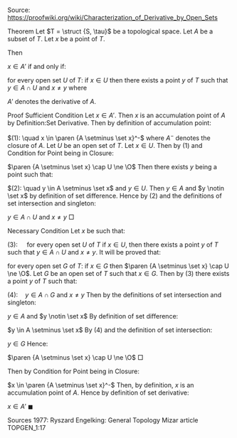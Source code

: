 # 

Source: https://proofwiki.org/wiki/Characterization_of_Derivative_by_Open_Sets



Theorem
Let $T = \struct {S, \tau}$ be a topological space.
Let $A$ be a subset of $T$.
Let $x$ be a point of $T$.

Then

$x \in A'$
if and only if:

for every open set $U$ of $T$:
if $x \in U$
then there exists a point $y$ of $T$ such that $y \in A \cap U$ and $x \ne y$
where

$A'$ denotes the derivative of $A$.


Proof
Sufficient Condition
Let $x \in A'$.
Then $x$ is an accumulation point of $A$ by Definition:Set Derivative.
Then by definition of accumulation point:

$(1): \quad x \in \paren {A \setminus \set x}^-$
where $A^-$ denotes the closure of $A$.
Let $U$ be an open set of $T$.
Let $x \in U$.
Then by $(1)$ and Condition for Point being in Closure:

$\paren {A \setminus \set x} \cap U \ne \O$
Then there exists $y$ being a point such that:

$(2): \quad y \in A \setminus \set x$ and $y \in U$.
Then $y \in A$ and $y \notin \set x$ by definition of set difference.
Hence by $(2)$ and the definitions of set intersection and singleton:

$y \in A \cap U$ and $x \ne y$
$\Box$


Necessary Condition
Let $x$ be such that:

$(3): \quad$ for every open set $U$ of $T$ if $x \in U$, then there exists a point $y$ of $T$ such that $y \in A \cap U$ and $x \ne y$.
It will be proved that:

for every open set $G$ of $T$:
if $x \in G$
then $\paren {A \setminus \set x} \cap U \ne \O$.
Let $G$ be an open set of $T$ such that $x \in G$.
Then by $(3)$ there exists a point $y$ of $T$ such that:

$(4): \quad y \in A \cap G$ and $x \ne y$
Then by the definitions of set intersection and singleton:

$y \in A$ and $y \notin \set x$
By definition of set difference:

$y \in A \setminus \set x$
By $(4)$ and the definition of set intersection:

$y \in G$
Hence:

$\paren {A \setminus \set x} \cap U \ne \O$
$\Box$

Then by Condition for Point being in Closure:

$x \in \paren {A \setminus \set x}^-$
Then, by definition, $x$ is an accumulation point of $A$.
Hence by definition of set derivative:

$x \in A'$
$\blacksquare$


Sources
1977: Ryszard Engelking: General Topology
Mizar article TOPGEN_1:17




